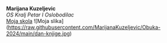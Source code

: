 **Marijana Kuzeljevic** \
*OS Kralj Petar I Oslobodilac* \
[Moja skola](https://oskorbevac.edu.rs/)
![Moja slika] (https://raw.githubusercontent.com/MarijanaKuzeljevic/Obuka-2024/main/dan-knjige.jpg)
